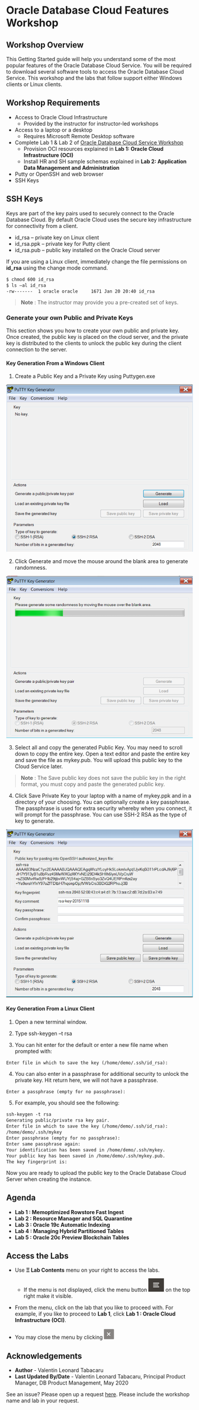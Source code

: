 # Oracle Database Cloud Features Workshop

## Workshop Overview

This Getting Started guide will help you understand some of the most popular features of the Oracle Database Cloud Service.  You will be required to download several software tools to access the Oracle Database Cloud Service.  This workshop and the labs that follow support either Windows clients or Linux clients.

## Workshop Requirements

* Access to Oracle Cloud Infrastructure
    * Provided by the instructor for instructor-led workshops
* Access to a laptop or a desktop
    * Requires Microsoft Remote Desktop software
* Complete Lab 1 & Lab 2 of [Oracle Database Cloud Service Workshop](../../orcl-dbcs-19c-hol/)
    * Provision OCI resources explained in **Lab 1: Oracle Cloud Infrastructure (OCI)**
    * Install HR and SH sample schemas explained in **Lab 2: Application Data Management and Administration**
* Putty or OpenSSH and web browser
* SSH Keys

## SSH Keys

Keys are part of the key pairs used to securely connect to the Oracle Database Cloud.  By default Oracle Cloud uses the secure key infrastructure for connectivity from a client.
- id_rsa – private key on Linux client
- id_rsa.ppk – private key for Putty client
- id_rsa.pub – public key installed on the Oracle Cloud server

If you are using a Linux client, immediately change the file permissions on **id_rsa** using the change mode command.

````
$ chmod 600 id_rsa
$ ls –al id_rsa
-rw-------  1 oracle oracle     1671 Jan 20 20:40 id_rsa
````

>**Note** : The instructor may provide you a pre-created set of keys.

### Generate your own Public and Private Keys

This section shows you how to create your own public and private key.  Once created, the public key is placed on the cloud server, and the private key is distributed to the clients to unlock the public key during the client connection to the server.

#### Key Generation From a Windows Client

1. Create a Public Key and a Private Key using Puttygen.exe

![](./images/puttygen-1.png "")

2. Click Generate and move the mouse around the blank area to generate randomness.

![](./images/puttygen-2.png "")

3. Select all and copy the generated Public Key.  You may need to scroll down to copy the entire key.  Open a text editor and paste the entire key and save the file as mykey.pub.  You will upload this public key to the Cloud Service later.

>**Note** : The Save public key does not save the public key in the right format, you must copy and paste the generated public key.

4. Click Save Private Key to your laptop with a name of mykey.ppk and in a directory of your choosing. You can optionally create a key passphrase.  The passphrase is used for extra security whereby when you connect, it will prompt for the passphrase.  You can use SSH-2 RSA as the type of key to generate.

![](./images/puttygen-3.png "")

#### Key Generation From a Linux Client

1. Open a new terminal window.

2. Type ssh-keygen –t rsa

3. You can hit enter for the default or enter a new file name when prompted with:

````
Enter file in which to save the key (/home/demo/.ssh/id_rsa): 
````

4. You can also enter in a passphrase for additional security to unlock the private key.  Hit return here, we will not have a passphrase.

````
Enter a passphrase (empty for no passphrase):
````

5. For example, you should see the following:

````
ssh-keygen -t rsa
Generating public/private rsa key pair.
Enter file in which to save the key (/home/demo/.ssh/id_rsa): /home/demo/.ssh/mykey
Enter passphrase (empty for no passphrase): 
Enter same passphrase again: 
Your identification has been saved in /home/demo/.ssh/mykey.
Your public key has been saved in /home/demo/.ssh/mykey.pub.
The key fingerprint is:
````

Now you are ready to upload the public key to the Oracle Database Cloud Server when creating the instance.

## Agenda

- **Lab 1 : Memoptimized Rowstore Fast Ingest**
- **Lab 2 : Resource Manager and SQL Quarantine**
- **Lab 3 : Oracle 19c Automatic Indexing**
- **Lab 4 : Managing Hybrid Partitioned Tables**
- **Lab 5 : Oracle 20c Preview Blockchain Tables**

## Access the Labs

- Use **Ξ Lab Contents** menu on your right to access the labs.
    - If the menu is not displayed, click the menu button ![](./images/menu-button.png) on the top right  make it visible.

- From the menu, click on the lab that you like to proceed with. For example, if you like to proceed to **Lab 1**, click **Lab 1 : Oracle Cloud Infrastructure (OCI)**.

- You may close the menu by clicking ![](./images/menu-close.png "")

## Acknowledgements

- **Author** - Valentin Leonard Tabacaru
- **Last Updated By/Date** - Valentin Leonard Tabacaru, Principal Product Manager, DB Product Management, May 2020

See an issue? Please open up a request [here](https://github.com/oracle/learning-library/issues). Please include the workshop name and lab in your request.
